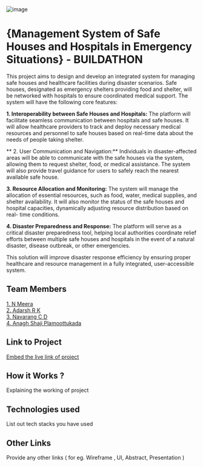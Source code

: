![image](IMG-20240925-WA0030.jpg)

# {Management System of Safe Houses and Hospitals in Emergency Situations} - BUILDATHON
This project aims to design and develop an integrated system for managing safe houses and healthcare facilities during disaster scenarios. Safe houses, designated as emergency shelters providing food and shelter, will be networked with hospitals to ensure coordinated medical support. The system will have the following core features:

  **1. Interoperability between Safe Houses and Hospitals:**
    The platform will facilitate seamless communication between hospitals and safe houses. It will allow healthcare providers to track and
    deploy necessary medical resources and personnel to safe houses based on real-time data about the needs of people taking shelter.
  
 ** 2. User Communication and Navigation:**
    Individuals in disaster-affected areas will be able to communicate with the safe houses via the system, allowing them to request          shelter, food, or medical assistance. The system will also provide travel guidance for users to safely reach the nearest available        safe house.
  
  **3. Resource Allocation and Monitoring:**
    The system will manage the allocation of essential resources, such as food, water, medical supplies, and shelter availability. It         will also monitor the status of the safe houses and hospital capacities, dynamically adjusting resource distribution based on real-       time conditions.
  
  **4. Disaster Preparedness and Response:**
    The platform will serve as a critical disaster preparedness tool, helping local authorities coordinate relief efforts between 
    multiple safe houses and hospitals in the event of a natural disaster, disease outbreak, or other emergencies.

This solution will improve disaster response efficiency by ensuring proper healthcare and resource management in a fully integrated, user-accessible system.

## Team Members
[1. N Meera](https://github.com/Meera-N)   
[2. Adarsh R K](https://github.com/AdarshRK31)   
[3. Navarang C D](https://github.com/Navarang03)   
[4. Anagh Shaji Plamoottukada](https://github.com/shajianagh)   

## Link to Project
[Embed the live link of project](live_link)

## How it Works ?
Explaining the working of project  

## Technologies used
List out tech stacks you have used

## Other Links
Provide any other links ( for eg. Wireframe , UI, Abstract, Presentation )
